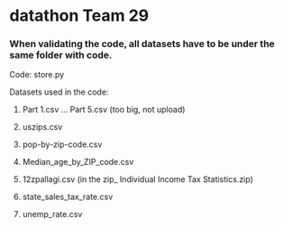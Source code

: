 # datathon Team 29

### When validating the code, all datasets have to be under the same folder with code.

Code: store.py

Datasets used in the code:

1. Part 1.csv ... Part 5.csv (too big, not upload)

2. uszips.csv

3. pop-by-zip-code.csv

4. Median_age_by_ZIP_code.csv

5. 12zpallagi.csv (in the zip_ Individual Income Tax Statistics.zip)

6. state_sales_tax_rate.csv

7. unemp_rate.csv






